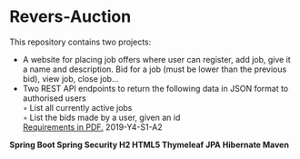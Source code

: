 # Revers-Auction

This repository contains two projects:
* A website for placing job offers where user can register, add job, give it a name and description. Bid for a job (must be lower than the previous bid), view job, close job...
* Two REST API endpoints to return the following data in JSON format to authorised users<br>
        ◦ List all currently active jobs <br> 
        ◦ List the bids made by a user, given an id <br>
[Requirements in PDF.](https://github.com/Michael-Beno/Reverse-Auction/blob/master/doc/Project2.pdf) 2019-Y4-S1-A2<br>

<b>Spring Boot Spring Security H2 HTML5 Thymeleaf JPA Hibernate Maven</b>
